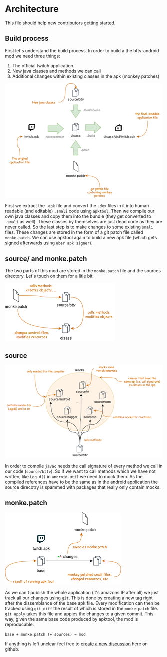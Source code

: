 # Architecture

This file should help new contributors getting started.

## Build process

First let's understand the build process.
In order to build a the bttv-android mod we need three things:

1. The official twitch application
2. New java classes and methods we can call
3. Additional changes within existing classes in the apk (monkey patches)

[![Build process diagram][build-img]][build-img]

First we extract the `.apk` file and convert the `.dex` files in it into human readable (and editable) `.smali` code using `apktool`. Then we compile our own java classes and copy them into the bundle (they get converted to `.smali` as well). These classes by themselves are just dead code as they are never called. So the last step is to make changes to some existing `smali` files. These changes are stored in the form of a git patch file called `monke.patch`. We can use apktool again to build a new apk file (which gets signed afterwards using `uber apk signer`).

## source/ and monke.patch

The two parts of this mod are stored in the `monke.patch` file and the sources directory. Let's 
touch on them for a litle bit:

[![diagram][inter-img]][inter-img]

## source

[![diagram][source-img]][source-img]

In order to compile `javac` needs the call signature of every method we call in our code (`source/bttv`). So if we want to call methods which we have not written, like `Log.d()` in `android.util` we need to mock them. As the compiled references have to be the same as in the android application the source direcotry is spammed with packages that really only contain mocks.



## monke.patch

[![diagram][monke-img]][monke-img]

As we can't publish the whole application (it's amazons IP after all) we just track all our changes using `git`. This is done by creating a new tag right after the dissemblance of the base apk file. Every modification can then be tracked using `git diff` the result of which is stored in the `monke.patch` file. `git apply` takes this file and appies the changes to a given commit. This way, given the same base code produced by apktool, the mod is reproducable.

`base + monke.patch (+ sources) = mod`

If anything is left unclear feel free to [create a new discussion][new-disc] here on github.

[new-disc]: https://github.com/bttv-android/bttv/discussions/new
[build-img]: ./.github/docs/build.png?raw=true
[source-img]: ./.github/docs/source.png?raw=true
[inter-img]: ./.github/docs/interaction.png?raw=true
[monke-img]: ./.github/docs/monke.png?raw=true


